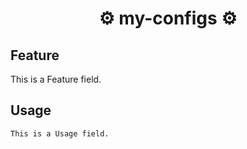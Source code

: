 <div align="center">
  <h1>⚙️ my-configs ⚙️</h1>
</div>

## Feature

This is a Feature field.

## Usage

```
This is a Usage field.
```
